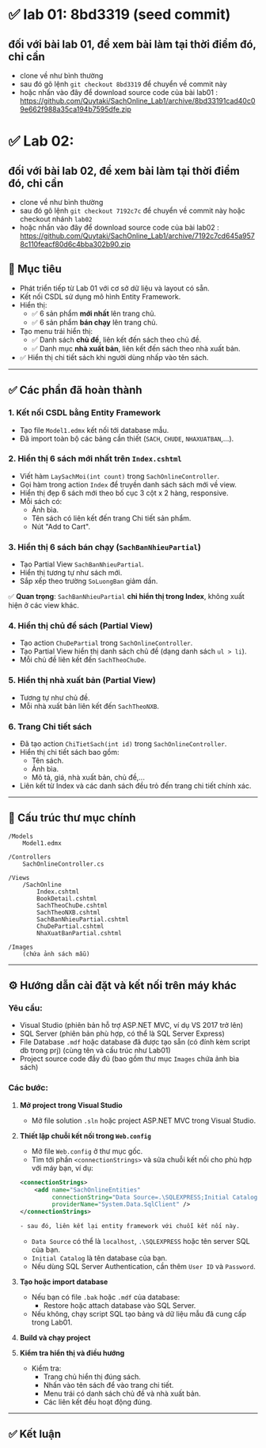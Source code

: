 # ✅ lab 01: 8bd3319 (seed commit)
## đối với bài lab 01, để xem bài làm tại thời điểm đó, chỉ cần
- clone về như bình thường
- sau đó gõ lệnh `git checkout 8bd3319` để chuyển về commit này
- hoặc nhấn vào đây để download source code của bài lab01 : https://github.com/Quytaki/SachOnline_Lab1/archive/8bd33191cad40c09e662f988a35ca194b7595dfe.zip


# ✅ Lab 02:
## đối với bài lab 02, để xem bài làm tại thời điểm đó, chỉ cần
- clone về như bình thường
- sau đó gõ lệnh `git checkout 7192c7c` để chuyển về commit này hoặc checkout nhánh `lab02`
- hoặc nhấn vào đây để download source code của bài lab02 : https://github.com/Quytaki/SachOnline_Lab1/archive/7192c7cd645a9578c110feacf80d6c4bba302b90.zip

## 🎯 Mục tiêu

- Phát triển tiếp từ Lab 01 với cơ sở dữ liệu và layout có sẵn.
- Kết nối CSDL sử dụng mô hình Entity Framework.
- Hiển thị:
  - ✅ 6 sản phẩm **mới nhất** lên trang chủ.
  - ✅ 6 sản phẩm **bán chạy** lên trang chủ.
- Tạo menu trái hiển thị:
  - ✅ Danh sách **chủ đề**, liên kết đến sách theo chủ đề.
  - ✅ Danh mục **nhà xuất bản**, liên kết đến sách theo nhà xuất bản.
- ✅ Hiển thị chi tiết sách khi người dùng nhấp vào tên sách.

---

## ✅ Các phần đã hoàn thành

### 1. Kết nối CSDL bằng Entity Framework

- Tạo file `Model1.edmx` kết nối tới database mẫu.
- Đã import toàn bộ các bảng cần thiết (`SACH`, `CHUDE`, `NHAXUATBAN`,...).

### 2. Hiển thị 6 sách mới nhất trên `Index.cshtml`

- Viết hàm `LaySachMoi(int count)` trong `SachOnlineController`.
- Gọi hàm trong action `Index` để truyền danh sách sách mới về view.
- Hiển thị đẹp 6 sách mới theo bố cục 3 cột x 2 hàng, responsive.
- Mỗi sách có:
  - Ảnh bìa.
  - Tên sách có liên kết đến trang Chi tiết sản phẩm.
  - Nút "Add to Cart".

### 3. Hiển thị 6 sách bán chạy (`SachBanNhieuPartial`)

- Tạo Partial View `SachBanNhieuPartial`.
- Hiển thị tương tự như sách mới.
- Sắp xếp theo trường `SoLuongBan` giảm dần.

✅ **Quan trọng**: `SachBanNhieuPartial` **chỉ hiển thị trong Index**, không xuất hiện ở các view khác.

### 4. Hiển thị chủ đề sách (Partial View)

- Tạo action `ChuDePartial` trong `SachOnlineController`.
- Tạo Partial View hiển thị danh sách chủ đề (dạng danh sách `ul > li`).
- Mỗi chủ đề liên kết đến `SachTheoChuDe`.

### 5. Hiển thị nhà xuất bản (Partial View)

- Tương tự như chủ đề.
- Mỗi nhà xuất bản liên kết đến `SachTheoNXB`.

### 6. Trang Chi tiết sách

- Đã tạo action `ChiTietSach(int id)` trong `SachOnlineController`.
- Hiển thị chi tiết sách bao gồm:
  - Tên sách.
  - Ảnh bìa.
  - Mô tả, giá, nhà xuất bản, chủ đề,...
- Liên kết từ Index và các danh sách đều trỏ đến trang chi tiết chính xác.

---



## 📂 Cấu trúc thư mục chính

```plaintext
/Models
    Model1.edmx

/Controllers
    SachOnlineController.cs

/Views
    /SachOnline
        Index.cshtml
        BookDetail.cshtml
        SachTheoChuDe.cshtml
        SachTheoNXB.cshtml
        SachBanNhieuPartial.cshtml
        ChuDePartial.cshtml
        NhaXuatBanPartial.cshtml

/Images
    (chứa ảnh sách mẫu)
```

---

## ⚙️ Hướng dẫn cài đặt và kết nối trên máy khác

### Yêu cầu:

- Visual Studio (phiên bản hỗ trợ ASP.NET MVC, ví dụ VS 2017 trở lên)
- SQL Server (phiên bản phù hợp, có thể là SQL Server Express)
- File Database `.mdf` hoặc database đã được tạo sẵn (có đính kèm script db trong prj) (cùng tên và cấu trúc như Lab01)
- Project source code đầy đủ (bao gồm thư mục `Images` chứa ảnh bìa sách)

### Các bước:

1. **Mở project trong Visual Studio**

   - Mở file solution `.sln` hoặc project ASP.NET MVC trong Visual Studio.

2. **Thiết lập chuỗi kết nối trong `Web.config`**

   - Mở file `Web.config` ở thư mục gốc.
   - Tìm tới phần `<connectionStrings>` và sửa chuỗi kết nối cho phù hợp với máy bạn, ví dụ:

   ```xml
   <connectionStrings>
       <add name="SachOnlineEntities" 
            connectionString="Data Source=.\SQLEXPRESS;Initial Catalog=SachOnlineDB;Integrated Security=True" 
            providerName="System.Data.SqlClient" />
   </connectionStrings>

   - sau đó, liên kết lại entity framework với chuỗi kết nối này.
   ```

   - `Data Source` có thể là `localhost`, `.\SQLEXPRESS` hoặc tên server SQL của bạn.
   - `Initial Catalog` là tên database của bạn.
   - Nếu dùng SQL Server Authentication, cần thêm `User ID` và `Password`.

3. **Tạo hoặc import database**

   - Nếu bạn có file `.bak` hoặc `.mdf` của database:
     - Restore hoặc attach database vào SQL Server.
   - Nếu không, chạy script SQL tạo bảng và dữ liệu mẫu đã cung cấp trong Lab01.

4. **Build và chạy project**

5. **Kiểm tra hiển thị và điều hướng**

   - Kiểm tra:
     - Trang chủ hiển thị đúng sách.
     - Nhấn vào tên sách để vào trang chi tiết.
     - Menu trái có danh sách chủ đề và nhà xuất bản.
     - Các liên kết đều hoạt động đúng.

---

## ✅ Kết luận

